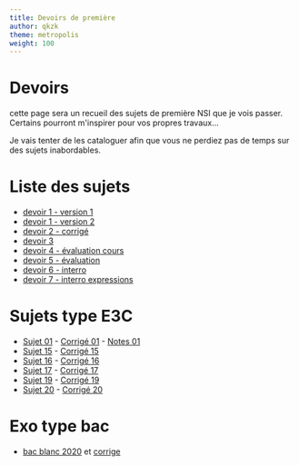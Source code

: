 ```yaml
---
title: Devoirs de première
author: qkzk
theme: metropolis
weight: 100
---
```



# Devoirs

cette page sera un recueil des sujets de première NSI que je vois passer.
Certains pourront m'inspirer pour vos propres travaux...

Je vais tenter de les cataloguer afin que vous ne perdiez pas de temps
sur des sujets inabordables.

# Liste des sujets

* [devoir 1 - version 1](/uploads/docsnsi/devoirs/C_NSI_1ere_progr_sans_listes2.docx)
* [devoir 1 - version 2](/uploads/docsnsi/devoirs/C_NSI_1ere_progr_sans_listes.docx)
* [devoir 2 - corrigé](/uploads/docsnsi/devoirs/DOC-corrige.pdf)
* [devoir 3](/uploads/docsnsi/devoirs/DS_01.odt)
* [devoir 4 - évaluation cours](/uploads/docsnsi/devoirs/evalcours1_num.pdf)
* [devoir 5 - évaluation](/uploads/docsnsi/devoirs/Evaluation.pdf)
* [devoir 6 - interro](/uploads/docsnsi/devoirs/interro_1.pdf)
* [devoir 7 - interro expressions](/uploads/docsnsi/devoirs/interro_expr_a_if.pdf)

# Sujets type E3C

* [Sujet 01](/uploads/docsnsi/devoirs/Q01-SUJET.pdf) - [Corrigé 01](/uploads/docsnsi/devoirs/Q01-CORRIGE.pdf) - [Notes 01](/uploads/docsnsi/devoirs/Q15-NOTES.pdf)
* [Sujet 15](/uploads/docsnsi/devoirs/Q15-SUJET.pdf) - [Corrigé 15](/uploads/docsnsi/devoirs/Q15-CORRIGE.pdf)
* [Sujet 16](/uploads/docsnsi/devoirs/Q16-SUJET.pdf) - [Corrigé 16](/uploads/docsnsi/devoirs/Q16-CORRIGE.pdf)
* [Sujet 17](/uploads/docsnsi/devoirs/Q17-SUJET.pdf) - [Corrigé 17](/uploads/docsnsi/devoirs/Q15-CORRIGE.pdf)
* [Sujet 19](/uploads/docsnsi/devoirs/Q19-SUJET.pdf) - [Corrigé 19](/uploads/docsnsi/devoirs/Q15-CORRIGE.pdf)
* [Sujet 20](/uploads/docsnsi/devoirs/Q20-SUJET.pdf) - [Corrigé 20](/uploads/docsnsi/devoirs/Q15-CORRIGE.pdf)

# Exo type bac

* [bac blanc 2020](/uploads/docsnsi/devoirs/exo_bb.pdf) et [corrige](/uploads/docsnsi/devoirs/exo_bb_corr.pdf)

